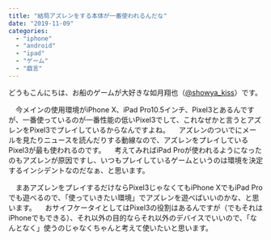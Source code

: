 ```yaml
---
title: "結局アズレンをする本体が一番使われるんだな"
date: "2019-11-09"
categories: 
  - "iphone"
  - "android"
  - "ipad"
  - "ゲーム"
  - "戯言"
---
```


どうもこんにちは、お船のゲームが大好きな如月翔也（[@showya\_kiss](http://twitter.com/showya_kiss)）です。

　今メインの使用環境がiPhone X、iPad Pro10.5インチ、Pixel3とあるんですが、一番使っているのが一番性能の低いPixel3でして、これなぜかと言うとアズレンをPixel3でプレイしているからなんですよね。 　アズレンのついでにメールを見たりニュースを読んだりする動線なので、アズレンをプレイしているPixel3が最も使われるのです。 　考えてみればiPad Proが使われるようになったのもアズレンが原因ですし、いつもプレイしているゲームというのは環境を決定するインシデントなのだなぁ、と思います。

　まあアズレンをプレイするだけならPixel3じゃなくてもiPhone XでもiPad Proでも遊べるので、「使っていきたい環境」でアズレンを遊べばいいのかな、と思います。 　おサイフケータイとしてはPixel3の役割はあるんですが（でもそれはiPhoneでもできる）、それ以外の目的ならそれ以外のデバイスでいいので、「なんとなく」使うのじゃなくちゃんと考えて使いたいと思います。

